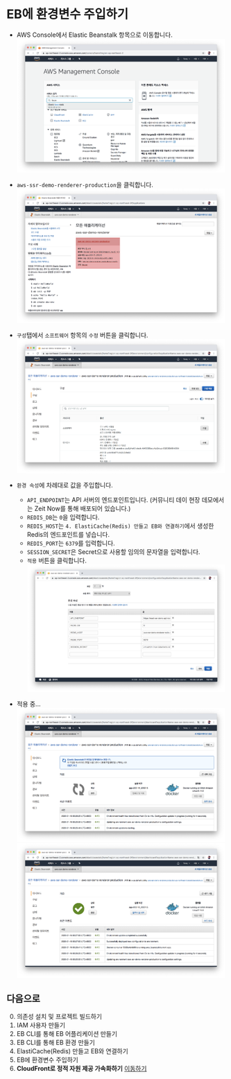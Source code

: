 # EB에 환경변수 주입하기
- AWS Console에서 Elastic Beanstalk 항목으로 이동합니다.
  ![](./images/screenshot-0.png)

- `aws-ssr-demo-renderer-production`을 클릭합니다.
  ![](./images/screenshot-1.png)

- `구성`탭에서 `소프트웨어` 항목의 `수정` 버튼을 클릭합니다.
  ![](./images/screenshot-2.png)

- `환경 속성`에 차례대로 값을 주입합니다.
  - `API_ENDPOINT`는 API 서버의 엔드포인트입니다. (커뮤니티 데이 현장 데모에서는 Zeit Now를 통해 배포되어 있습니다.)
  - `REDIS_DB`는 `0`을 입력합니다.
  - `REDIS_HOST`는 `4. ElastiCache(Redis) 만들고 EB와 연결하기`에서 생성한 Redis의 엔드포인트를 넣습니다.
  - `REDIS_PORT`는 `6379`를 입력합니다.
  - `SESSION_SECRET`은 Secret으로 사용할 임의의 문자열을 입력합니다.
  - `적용` 버튼을 클릭합니다.
  ![](./images/screenshot-3.png)

- 적용 중...
  ![](./images/screenshot-4.png)
  ![](./images/screenshot-5.png)

## 다음으로
0. 의존성 설치 및 프로젝트 빌드하기
1. IAM 사용자 만들기
2. EB CLI를 통해 EB 어플리케이션 만들기
3. EB CLI를 통해 EB 환경 만들기
4. ElastiCache(Redis) 만들고 EB와 연결하기
5. EB에 환경변수 주입하기
6. **CloudFront로 정적 자원 제공 가속화하기** [이동하기](../6_cloudfront/README.md)
